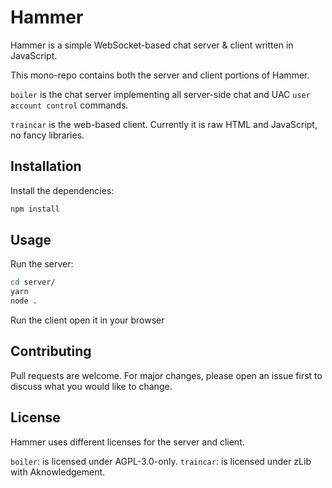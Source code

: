 # Hammer

Hammer is a simple WebSocket-based chat server & client written in JavaScript.

This mono-repo contains both the server and client portions of Hammer.

`boiler` is the chat server implementing all server-side chat and UAC `user account control` commands.

`traincar` is the web-based client. Currently it is raw HTML and JavaScript, no fancy libraries.

## Installation

Install the dependencies:

```bash
npm install
```

## Usage

Run the server:

```bash
cd server/
yarn
node .
```

Run the client open it in your browser

## Contributing

Pull requests are welcome. For major changes, please open an issue first to discuss what you would like to change.

## License

Hammer uses different licenses for the server and client.

`boiler`: is licensed under AGPL-3.0-only.
`traincar`: is licensed under zLib with Aknowledgement.
